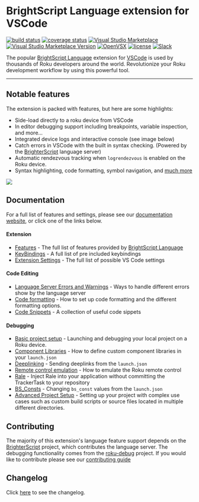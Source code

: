 # BrightScript Language extension for VSCode

[![build status](https://img.shields.io/github/workflow/status/rokucommunity/vscode-brightscript-language/build.svg?logo=github)](https://github.com/rokucommunity/vscode-brightscript-language/actions?query=workflow%3Abuild)
[![coverage status](https://img.shields.io/coveralls/github/rokucommunity/vscode-brightscript-language?logo=coveralls)](https://coveralls.io/github/rokucommunity/vscode-brightscript-language?branch=master)
[![Visual Studio Marketplace](https://vsmarketplacebadges.dev/installs-short/RokuCommunity.brightscript.png?logo=visual-studio-code)](https://marketplace.visualstudio.com/items?itemName=RokuCommunity.brightscript)
[![Visual Studio Marketplace Version](https://img.shields.io/visual-studio-marketplace/v/RokuCommunity.brightscript.svg?logo=visual-studio-code&label=VSCode)](https://marketplace.visualstudio.com/items?itemName=RokuCommunity.brightscript)
[![OpenVSX](https://img.shields.io/open-vsx/v/RokuCommunity/brightscript.svg?label=OpenVSX)](https://open-vsx.org/extension/RokuCommunity/brightscript)
[![license](https://img.shields.io/github/license/rokucommunity/vscode-brightscript-language.svg)](LICENSE)
[![Slack](https://img.shields.io/badge/Slack-RokuCommunity-4A154B?logo=slack)](https://join.slack.com/t/rokudevelopers/shared_invite/zt-4vw7rg6v-NH46oY7hTktpRIBM_zGvwA)

The popular [BrightScript Language](https://marketplace.visualstudio.com/items?itemName=RokuCommunity.brightscript) extension for [VSCode](https://code.visualstudio.com/) is used by thousands of Roku developers around the world. Revolutionize your Roku development workflow by using this powerful tool.

<hr>

## Notable features
The extension is packed with features, but here are some highlights:
 - Side-load directly to a roku device from VSCode
 - In editor debugging support including breakpoints, variable inspection, and more...
 - Integrated device logs and interactive console (see image below)
 - Catch errors in VSCode with the built in syntax checking. (Powered by the [BrighterScript](https://github.com/rokucommunity/brighterscript) language server)
 - Automatic rendezvous tracking when `logrendezvous` is enabled on the Roku device.
 - Syntax highlighting, code formatting, symbol navigation, and [much more](https://rokucommunity.github.io/vscode-brightscript-language/features.html)

<img src="https://user-images.githubusercontent.com/2544493/78854455-5e08c880-79ef-11ea-8eb4-1f2d74230842.gif"/>

## Documentation
For a full list of features and settings, please see our [documentation website](https://rokucommunity.github.io/vscode-brightscript-language), or click one of the links below.

#### Extension
 - [Features](https://rokucommunity.github.io/vscode-brightscript-language/features.html) - The full list of features provided by [BrightScript Language](https://marketplace.visualstudio.com/items?itemName=RokuCommunity.brightscript)
 - [KeyBindings](https://rokucommunity.github.io/vscode-brightscript-language/keyboard-shortcuts.html) - A full list of pre included keybindings
 - [Extension Settings](https://rokucommunity.github.io/vscode-brightscript-language/extension-settings.html) - The full list of possible VS Code settings
#### Code Editing
 - [Language Server Errors and Warnings](https://rokucommunity.github.io/vscode-brightscript-language/Editing/error-handling.html) - Ways to handle different errors show by the language server
 - [Code formatting](https://rokucommunity.github.io/vscode-brightscript-language/Editing/code-formatting.html) - How to set up code formatting and the different formatting options.
 - [Code Snippets](https://rokucommunity.github.io/vscode-brightscript-language/Editing/snippets.html) - A collection of useful code sippets

#### Debugging
 - [Basic project setup](https://rokucommunity.github.io/vscode-brightscript-language/Debugging/index.html) - Launching and debugging your local project on a Roku device.
 - [Component Libraries](https://rokucommunity.github.io/vscode-brightscript-language/Debugging/component-libraries.html) - How to define custom component libraries in your `launch.json`
 - [Deeplinking](https://rokucommunity.github.io/vscode-brightscript-language/Debugging/deep-linking.html) - Sending deeplinks from the `launch.json`
 - [Remote control emulation](https://rokucommunity.github.io/vscode-brightscript-language/Debugging/remote-control-mode.html) - How to emulate the Roku remote control
 - [Rale](https://rokucommunity.github.io/vscode-brightscript-language/Debugging/rale.html) - Inject Rale into your application without committing the TrackerTask to your repository
 - [BS_Consts](https://rokucommunity.github.io/vscode-brightscript-language/Debugging/bs-const.html) - Changing `bs_const` values from the `launch.json`
 - [Advanced Project Setup](https://rokucommunity.github.io/vscode-brightscript-language/Debugging/advanced-project-setup.html) - Setting up your project with complex use cases such as custom build scripts or source files located in multiple different directories.
## Contributing

The majority of this extension's language feature support depends on the [BrighterScript](https://github.com/RokuCommunity/brighterscript) project, which contributes the language server. The debugging functionality comes from the [roku-debug](https://github.com/RokuCommunity/roku-debug) project. If you would like to contribute please see our [contributing guide](https://rokucommunity.github.io/vscode-brightscript-language/contributing.html)

## Changelog

Click [here](https://github.com/RokuCommunity/vscode-brightscript-language/blob/master/CHANGELOG.md) to see the changelog.

